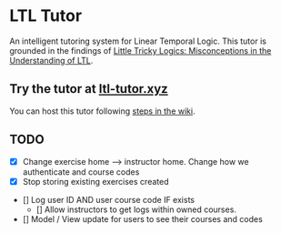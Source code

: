 # LTL Tutor

An intelligent tutoring system for Linear Temporal Logic. This tutor is grounded in the findings of [Little Tricky Logics: Misconceptions in the Understanding of LTL](https://cs.brown.edu/~sk/Publications/Papers/Published/gsnk-little-tricky-logic/paper.pdf). 


## Try the tutor at [ltl-tutor.xyz](http://ltl-tutor.xyz/)



You can host this tutor following [steps in the wiki](https://github.com/brownplt/LTLTutor/wiki/Hosting-the-LTL-Tutor).


## TODO

- [x] Change exercise home --> instructor home. Change how we authenticate and course codes
- [x] Stop storing existing exercises created
- [] Log user ID AND user course code IF exists
    - [] Allow instructors to get logs within owned courses.
- [] Model / View update for users to see their courses and codes
